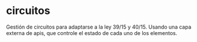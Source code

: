 # circuitos
Gestión de circuitos para adaptarse a la ley 39/15 y 40/15. Usando una capa externa de apis, que controle el estado de cada uno de los elementos.
